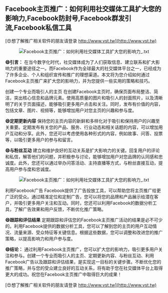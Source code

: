 ## **Facebook主页推广：如何利用社交媒体工具扩大您的影响力,Facebook防封号,Facebook群发引流,Facebook私信工具**

[😍想了解推广相关软件的朋友请登录 http://www.vst.tw](http://www.vst.tw)

 <center><img src="https://vst.tw/MP4/tuiguang/png/1.png" alt="Facebook主页推广：如何利用社交媒体工具扩大您的影响力_.txt"></center>

**😄引言：**
在当今数字化时代，社交媒体成为了人们获取信息、建立联系和扩大影响力的重要途径之一。而Facebook作为全球最大的社交媒体平台之一，已经成为了许多企业、个人和组织宣传和推广的理想渠道。本文将为您介绍如何通过Facebook主页推广来扩大您的影响力，并为您提供一些实用的策略和技巧。

创建一个专业而吸引人的主页
在创建Facebook主页时，确保页面布局整洁、简洁，突出核心信息和品牌元素。使用高质量的图片和吸引人的封面照片，以及清晰明了的关于页面描述，能够吸引更多用户点击和关注。同时，发布有价值的内容，包括文章、图片、视频等，能够增加用户对您主页的兴趣和参与度。

**😄定期更新内容**
保持您的主页内容的新鲜和多样化对于吸引和保持用户的兴趣至关重要。定期发布有关您的产品、服务、行业动态和相关话题的内容，可以增加用户互动和分享。此外，您还可以考虑使用各种形式的内容，例如故事、问答、投票等，以吸引更多用户的参与和留言。

**😄与粉丝互动**
建立和维护良好的互动关系是扩大影响力的关键。回复用户的评论和私信，解答他们的问题，并积极参与讨论，能够增加用户对您品牌的认同感和忠诚度。此外，您还可以通过举办问答活动、主持直播等方式，与粉丝直接互动，提高用户参与度和忠诚度。

 <center><img src="https://vst.tw/MP4/tuiguang/png/3.png" alt="Facebook主页推广：如何利用社交媒体工具扩大您的影响力_.txt"></center>

利用Facebook广告
Facebook提供了广告投放工具，可以帮助您将主页推广给更广泛的受众。通过精准定位和定制广告，您可以将您的品牌和产品展示给潜在客户，并吸引更多用户关注和互动。同时，您还可以利用Facebook的数据分析工具，了解广告效果和用户反馈，不断优化推广策略。

**😄跟踪和评估结果**
定期跟踪和评估您的Facebook主页推广活动的结果是必不可少的。利用Facebook提供的数据分析工具，您可以了解到您的主页的用户互动情况、流量来源、受众特征等关键信息。根据这些数据，您可以调整和改进您的推广策略，以提高影响力和用户参与度。

**😄结论：**
通过利用Facebook主页推广，您可以扩大您的影响力，吸引更多用户关注和参与。创建一个专业而吸引人的主页、定期更新内容、与粉丝互动、利用Facebook广告以及跟踪和评估结果，是实现这一目标的关键步骤。不断优化您的推广策略，并与您的受众建立良好的互动关系，将有助于您在社交媒体平台上取得更大的成功。祝您在Facebook主页推广中取得巨大的成果！

[😍想了解推广相关软件的朋友请登录 http://www.vst.tw](http://www.vst.tw)



